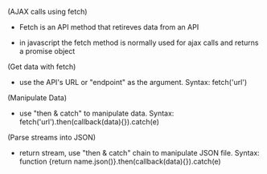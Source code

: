 (AJAX calls using fetch)

- Fetch is an API method that retireves data from an API

- in javascript the fetch method is normally used for ajax calls and returns a promise object


(Get data with fetch)
- use the API's URL or "endpoint" as the argument. 
Syntax: fetch('url')


(Manipulate Data)
- use "then & catch" to manipulate data. 
Syntax: fetch('url').then(callback(data){}).catch(e)


(Parse streams into JSON)
- return stream, use "then & catch" chain to manipulate JSON file. 
Syntax: function {return name.json()}.then(callback(data){}).catch(e)

